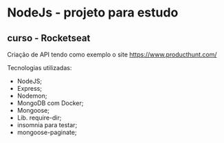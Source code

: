 # NodeJs - projeto para estudo

## curso - Rocketseat

Criação de API tendo como exemplo o site https://www.producthunt.com/

Tecnologias utilizadas:

- NodeJS;
- Express;
- Nodemon;
- MongoDB com Docker;
- Mongoose;
- Lib. require-dir;
- insomnia para testar;
- mongoose-paginate;
